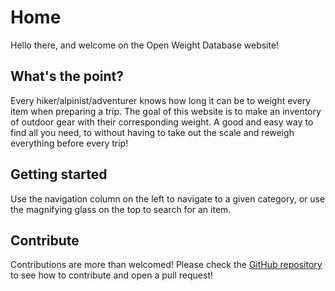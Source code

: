 # Home

Hello there, and welcome on the Open Weight Database website!

## What's the point?

Every hiker/alpinist/adventurer knows how long it can be to weight every item when preparing a trip. The goal of this website is to make an inventory of outdoor gear with their corresponding weight. A good and easy way to find all you need, to without having to take out the scale and reweigh everything before every trip!

## Getting started

Use the navigation column on the left to navigate to a given category, or use the magnifying glass on the top to search for an item.

## Contribute

Contributions are more than welcomed! Please check the [GitHub repository](https://github.com/OpenWeightDatabase/OpenWeightDatabase) to see how to contribute and open a pull request!